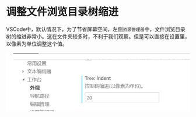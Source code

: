 # 调整文件浏览目录树缩进

VSCode中，默认情况下，为了节省屏幕空间，左侧`资源管理器`中，文件浏览目录树的缩进非常小。这在文件夹较多时，不利于我们观察。但是可以直接在设置里，以像素为单位调整这个值。

![](res/1.png)

